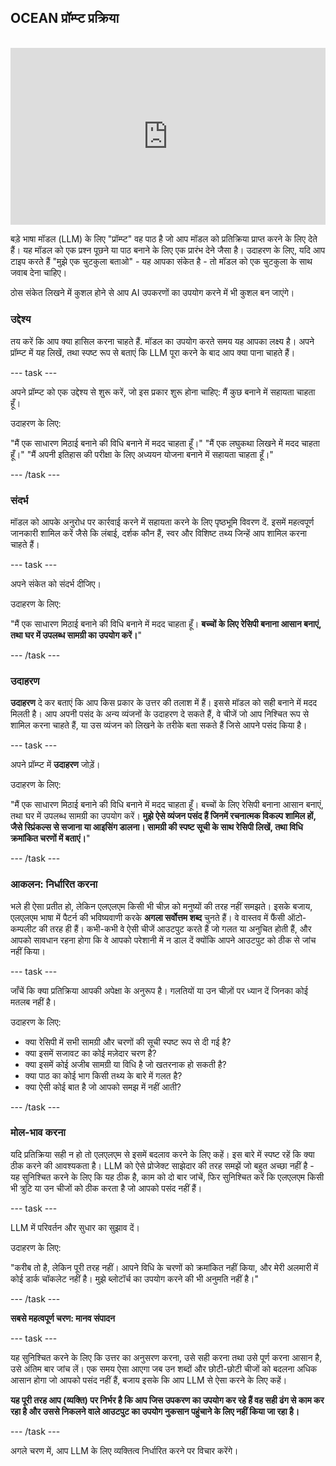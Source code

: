 ## OCEAN प्रॉम्प्ट प्रक्रिया

<html>
<br>
  <div style="position: relative; overflow: hidden; padding-top: 56.25%;">
    <iframe style="position: absolute; top: 0; left: 0; right: 0; width: 100%; height: 100%; border: none;" src="https://www.youtube.com/embed/bRkeVdvYcTU?rel=0&cc_load_policy=1" allowfullscreen allow="accelerometer; autoplay; clipboard-write; encrypted-media; gyroscope; picture-in-picture; web-share">
    </iframe>
  </div>
</html>

बड़े भाषा मॉडल (LLM) के लिए "प्रॉम्प्ट" वह पाठ है जो आप मॉडल को प्रतिक्रिया प्राप्त करने के लिए देते हैं। यह मॉडल को एक प्रश्न पूछने या पाठ बनाने के लिए एक प्रारंभ देने जैसा है। उदाहरण के लिए, यदि आप टाइप करते हैं "मुझे एक चुटकुला बताओ" - यह आपका संकेत है - तो मॉडल को एक चुटकुला के साथ जवाब देना चाहिए।

ठोस संकेत लिखने में कुशल होने से आप AI उपकरणों का उपयोग करने में भी कुशल बन जाएंगे।

### उद्देश्य

तय करें कि आप क्या हासिल करना चाहते हैं. मॉडल का उपयोग करते समय यह आपका लक्ष्य है। अपने प्रॉम्प्ट में यह लिखें, तथा स्पष्ट रूप से बताएं कि LLM पूरा करने के बाद आप क्या पाना चाहते हैं।

--- task ---

अपने प्रॉम्प्ट को एक उद्देश्य से शुरू करें, जो इस प्रकार शुरू होना चाहिए: मैं कुछ बनाने में सहायता चाहता हूँ।

उदाहरण के लिए:

"मैं एक साधारण मिठाई बनाने की विधि बनाने में मदद चाहता हूँ।"
"मैं एक लघुकथा लिखने में मदद चाहता हूँ।"
"मैं अपनी इतिहास की परीक्षा के लिए अध्ययन योजना बनाने में सहायता चाहता हूँ।"

--- /task ---

### संदर्भ

मॉडल को आपके अनुरोध पर कार्रवाई करने में सहायता करने के लिए पृष्ठभूमि विवरण दें. इसमें महत्वपूर्ण जानकारी शामिल करें जैसे कि लंबाई, दर्शक कौन हैं, स्वर और विशिष्ट तथ्य जिन्हें आप शामिल करना चाहते हैं।

--- task ---

अपने संकेत को संदर्भ दीजिए।

उदाहरण के लिए:

"मैं एक साधारण मिठाई बनाने की विधि बनाने में मदद चाहता हूँ। **बच्चों के लिए रेसिपी बनाना आसान बनाएं, तथा घर में उपलब्ध सामग्री का उपयोग करें।**"

--- /task ---

### उदाहरण

**उदाहरण** दे कर बताएं कि आप किस प्रकार के उत्तर की तलाश में हैं। इससे मॉडल को सही बनाने में मदद मिलती है। आप अपनी पसंद के अन्य व्यंजनों के उदाहरण दे सकते हैं, वे चीजें जो आप निश्चित रूप से शामिल करना चाहते हैं, या उस व्यंजन को लिखने के तरीके बता सकते हैं जिसे आपने पसंद किया है।

--- task ---

अपने प्रॉम्प्ट में **उदाहरण** जोड़ें।

उदाहरण के लिए:

"मैं एक साधारण मिठाई बनाने की विधि बनाने में मदद चाहता हूँ। बच्चों के लिए रेसिपी बनाना आसान बनाएं, तथा घर में उपलब्ध सामग्री का उपयोग करें। **मुझे ऐसे व्यंजन पसंद हैं जिनमें रचनात्मक विकल्प शामिल हों, जैसे स्प्रिंकल्स से सजाना या आइसिंग डालना। सामग्री की स्पष्ट सूची के साथ रेसिपी लिखें, तथा विधि क्रमांकित चरणों में बताएं।**"

--- /task ---

### आकलन: निर्धारित करना

भले ही ऐसा प्रतीत हो, लेकिन एलएलएम किसी भी चीज़ को मनुष्यों की तरह नहीं समझते। इसके बजाय, एलएलएम भाषा में पैटर्न की भविष्यवाणी करके **अगला सर्वोत्तम शब्द** चुनते हैं। वे वास्तव में फैंसी ऑटो-कम्पलीट की तरह ही हैं। कभी-कभी वे ऐसी चीजें आउटपुट करते हैं जो गलत या अनुचित होती हैं, और आपको सावधान रहना होगा कि वे आपको परेशानी में न डाल दें क्योंकि आपने आउटपुट को ठीक से जांच नहीं किया।

--- task ---

जाँचें कि क्या प्रतिक्रिया आपकी अपेक्षा के अनुरूप है। गलतियों या उन चीज़ों पर ध्यान दें जिनका कोई मतलब नहीं है।

उदाहरण के लिए:

- क्या रेसिपी में सभी सामग्री और चरणों की सूची स्पष्ट रूप से दी गई है?
- क्या इसमें सजावट का कोई मज़ेदार चरण है?
- क्या इसमें कोई अजीब सामग्री या विधि है जो खतरनाक हो सकती है?
- क्या पाठ का कोई भाग किसी तथ्य के बारे में गलत है?
- क्या ऐसी कोई बात है जो आपको समझ में नहीं आती?

--- /task ---

### मोल-भाव करना

यदि प्रतिक्रिया सही न हो तो एलएलएम से इसमें बदलाव करने के लिए कहें। इस बारे में स्पष्ट रहें कि क्या ठीक करने की आवश्यकता है। LLM को ऐसे प्रोजेक्ट साझेदार की तरह समझें जो बहुत अच्छा नहीं है - यह सुनिश्चित करने के लिए कि यह ठीक है, काम को दो बार जांचें, फिर सुनिश्चित करें कि एलएलएम किसी भी त्रुटि या उन चीजों को ठीक करता है जो आपको पसंद नहीं हैं।

--- task ---

LLM में परिवर्तन और सुधार का सुझाव दें।

उदाहरण के लिए:

"करीब तो है, लेकिन पूरी तरह नहीं। आपने विधि के चरणों को क्रमांकित नहीं किया, और मेरी अलमारी में कोई डार्क चॉकलेट नहीं है। मुझे ब्लोटॉर्च का उपयोग करने की भी अनुमति नहीं है।"

--- /task ---

**सबसे महत्वपूर्ण चरण: मानव संपादन**

--- task ---

यह सुनिश्चित करने के लिए कि उत्तर का अनुसरण करना, उसे सही करना तथा उसे पूर्ण करना आसान है, उसे अंतिम बार जांच लें। एक समय ऐसा आएगा जब उन शब्दों और छोटी-छोटी चीजों को बदलना अधिक आसान होगा जो आपको पसंद नहीं हैं, बजाय इसके कि आप LLM से ऐसा करने के लिए कहें।

**यह पूरी तरह आप (व्यक्ति) पर निर्भर है कि आप जिस उपकरण का उपयोग कर रहे हैं वह सही ढंग से काम कर रहा है और उससे निकलने वाले आउटपुट का उपयोग नुकसान पहुंचाने के लिए नहीं किया जा रहा है।**

--- /task ---

अगले चरण में, आप LLM के लिए व्यक्तित्व निर्धारित करने पर विचार करेंगे।
